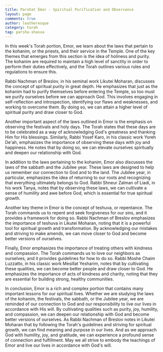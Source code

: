 ```yaml
---
title: Parshat Emor - Spiritual Purification and Observance
layout: page
comments: true
author: leatheresque
category: torah
tag: parsha-shavua
---
```


In this week's Torah portion, Emor, we learn about the laws that pertain to the kohanim, or the priests, and their service in the Temple. One of the key themes that emerges from this section is the idea of holiness and purity. The kohanim are required to maintain a high level of sanctity in order to perform their duties effectively, and the Torah outlines various rules and regulations to ensure this.<!--more-->

Rabbi Nachman of Breslov, in his seminal work Likutei Moharan, discusses the concept of spiritual purity in great depth. He emphasizes that just as the kohanim had to purify themselves before entering the Temple, so too must we purify ourselves before we can approach God. This involves engaging in self-reflection and introspection, identifying our flaws and weaknesses, and working to overcome them. By doing so, we can attain a higher level of spiritual purity and draw closer to God.

Another important aspect of the laws outlined in Emor is the emphasis on observing the festivals and holy days. The Torah states that these days are to be celebrated as a way of acknowledging God's greatness and thanking Him for His blessings. Similarly, Rabbi Yosef Karo, in his classic work Yoreh De'ah, emphasizes the importance of observing these days with joy and happiness. He notes that by doing so, we can elevate ourselves spiritually and deepen our relationship with God.

In addition to the laws pertaining to the kohanim, Emor also discusses the laws of the sabbath and the Jubilee year. These laws are designed to help us remember our connection to God and to the land. The Jubilee year, in particular, emphasizes the idea of returning to our roots and recognizing that everything ultimately belongs to God. Rabbi Shneur Zalman of Liadi, in his work Tanya, notes that by observing these laws, we can cultivate a sense of humility and awe before God, which is essential for true spiritual growth.

Another key theme in Emor is the concept of teshuva, or repentance. The Torah commands us to repent and seek forgiveness for our sins, and it provides a framework for doing so. Rabbi Nachman of Breslov emphasizes the importance of teshuva in Likutei Moharan, noting that it is a powerful tool for spiritual growth and transformation. By acknowledging our mistakes and striving to make amends, we can move closer to God and become better versions of ourselves.

Finally, Emor emphasizes the importance of treating others with kindness and compassion. The Torah commands us to love our neighbors as ourselves, and it provides guidelines for how to do so. Rabbi Moshe Chaim Luzzatto, in his classic work Mesillat Yesharim, notes that by cultivating these qualities, we can become better people and draw closer to God. He emphasizes the importance of acts of kindness and charity, noting that they are essential for building strong, healthy communities.

In conclusion, Emor is a rich and complex portion that contains many important lessons for our spiritual lives. Whether we are studying the laws of the kohanim, the festivals, the sabbath, or the Jubilee year, we are reminded of our connection to God and our responsibility to live our lives in accordance with His will. By cultivating qualities such as purity, joy, humility, and compassion, we can deepen our relationship with God and become better versions of ourselves. As Rabbi Nachman of Breslov notes in Likutei Moharan that by following the Torah's guidelines and striving for spiritual growth, we can find meaning and purpose in our lives. And as we approach God with humility, joy, and gratitude, we can experience a profound sense of connection and fulfillment. May we all strive to embody the teachings of Emor and live our lives in accordance with God's will.